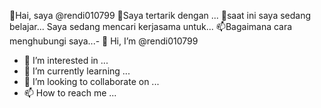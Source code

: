👋Hai, saya @rendi010799
👀Saya tertarik dengan ...
🌱saat ini saya sedang belajar...
️Saya sedang mencari kerjasama untuk...
📫Bagaimana cara menghubungi saya...- 👋 Hi, I’m @rendi010799
- 👀 I’m interested in ...
- 🌱 I’m currently learning ...
- 💞️ I’m looking to collaborate on ...
- 📫 How to reach me ...

<!---
rendi010799/rendi010799 is a ✨ special ✨ repository because its `README.md` (this file) appears on your GitHub profile.
You can click the Preview link to take a look at your changes.
--->
